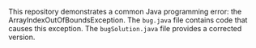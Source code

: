 This repository demonstrates a common Java programming error: the ArrayIndexOutOfBoundsException. The `bug.java` file contains code that causes this exception. The `bugSolution.java` file provides a corrected version.